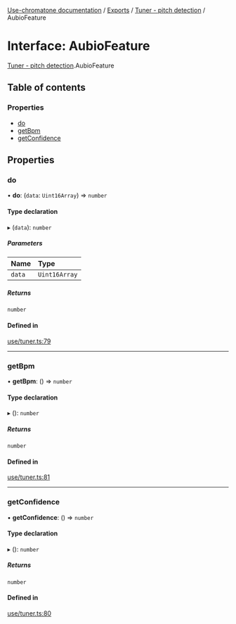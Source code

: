 [Use-chromatone documentation](../README.md) / [Exports](../modules.md) / [Tuner - pitch detection](../modules/Tuner___pitch_detection.md) / AubioFeature

# Interface: AubioFeature

[Tuner - pitch detection](../modules/Tuner___pitch_detection.md).AubioFeature

## Table of contents

### Properties

- [do](Tuner___pitch_detection.AubioFeature.md#do)
- [getBpm](Tuner___pitch_detection.AubioFeature.md#getbpm)
- [getConfidence](Tuner___pitch_detection.AubioFeature.md#getconfidence)

## Properties

### do

• **do**: (`data`: `Uint16Array`) => `number`

#### Type declaration

▸ (`data`): `number`

##### Parameters

| Name | Type |
| :------ | :------ |
| `data` | `Uint16Array` |

##### Returns

`number`

#### Defined in

[use/tuner.ts:79](https://github.com/chromatone/chromatone.center/blob/a50ab21b4/use/tuner.ts#L79)

___

### getBpm

• **getBpm**: () => `number`

#### Type declaration

▸ (): `number`

##### Returns

`number`

#### Defined in

[use/tuner.ts:81](https://github.com/chromatone/chromatone.center/blob/a50ab21b4/use/tuner.ts#L81)

___

### getConfidence

• **getConfidence**: () => `number`

#### Type declaration

▸ (): `number`

##### Returns

`number`

#### Defined in

[use/tuner.ts:80](https://github.com/chromatone/chromatone.center/blob/a50ab21b4/use/tuner.ts#L80)
